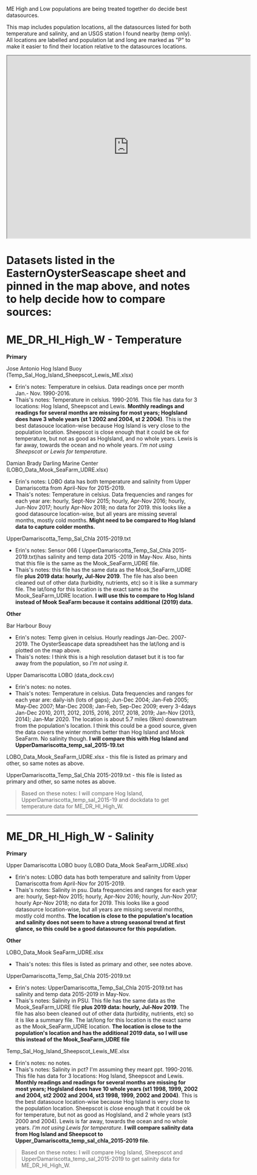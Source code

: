 ME High and Low populations are being treated together do decide best datasources.

This map includes population locations, all the datasources listed for both temperature and salinity, and an USGS station I found nearby (temp only). All locations are labelled and population lat and long are marked as "P" to make it easier to find their location relative to the datasources locations.

<iframe src="https://www.google.com/maps/d/embed?mid=1OiSklGJLcWVodJQ1RF-YQ6gr1y6NxpIh" width="640" height="480"></iframe>


# Datasets listed in the EasternOysterSeascape sheet and pinned in the map above, and notes to help decide how to compare sources:

# ME_DR_HI_High_W - Temperature

**Primary**

Jose Antonio Hog Island Buoy (Temp_Sal_Hog_Island_Sheepscot_Lewis_ME.xlsx)
* Erin's notes: Temperature in celsius. Data readings once per month Jan.- Nov. 1990-2016. 
* Thais's notes: Temperature in celsius. 1990-2016. This file has data for 3 locations: Hog Island, Sheepscot and Lewis. **Monthly readings and readings for several months are missing for most years; HogIsland does have 3 whole years (st 1 2002 and 2004, st 2 2004)**. This is the best datasouce location-wise because Hog Island is very close to the population location. Sheepscot is close enough that it could be ok for temperature, but not as good as HogIsland, and no whole years. Lewis is far away, towards the ocean and no whole years. *I'm not using Sheepscot or Lewis for temperature*.


Damian Brady Darling Marine Center (LOBO_Data_Mook_SeaFarm_UDRE.xlsx)
* Erin's notes: LOBO data has both temperature and salinity from Upper Damariscotta from April-Nov for 2015-2019.
* Thais's notes: Temperature in celsius. Data frequencies and ranges for each year are: hourly, Sept-Nov 2015; hourly, Apr-Nov 2016; hourly, Jun-Nov 2017; hourly Apr-Nov 2018; no data for 2019. this looks like a good datasource location-wise, but all years are missing several months, mostly cold months. **Might need to be compared to Hog Island data to capture colder months.**

UpperDamariscotta_Temp_Sal_Chla 2015-2019.txt
* Erin's notes: Sensor 066 ( UpperDamariscotta_Temp_Sal_Chla 2015-2019.txt)has salinity and temp data 2015 -2019 in May-Nov. Also, hints that this file is the same as the Mook_SeaFarm_UDRE file.
* Thais's notes: this file has the same data as the Mook_SeaFarm_UDRE file **plus 2019 data: hourly, Jul-Nov 2019**. The file has also been cleaned out of other data (turbidity, nutrients, etc) so it is like a summary file. The lat/long for this location is the exact same as the Mook_SeaFarm_UDRE location. **I will use this to compare to Hog Island instead of Mook SeaFarm because it contains additional (2019) data.**

**Other**

Bar Harbour Bouy
* Erin's notes: Temp given in celsius. Hourly readings Jan-Dec. 2007-2019. The OysterSeascape data spreadsheet has the lat/long and is plotted on the map above. 
* Thais's notes: I think this is a high resolution dataset but it is too far away from the population, so *I'm not using it*.

Upper Damariscotta LOBO (data_dock.csv) 
* Erin's notes: no notes.
* Thais's notes: Temperature in celsius. Data frequencies and ranges for each year are: daily-ish (lots of gaps); Jun-Dec 2004; Jan-Feb 2005; May-Dec 2007; Mar-Dec 2008; Jan-Feb, Sep-Dec 2009; every 3-4days Jan-Dec 2010, 2011, 2012, 2015, 2016, 2017, 2018, 2019; Jan-Nov (2013, 2014); Jan-Mar 2020. The location is about 5.7 miles (9km) downstream from the population's location. I think this could be a good source, given the data covers the winter months better than Hog Island and Mook SeaFarm. No salinity though. **I will compare this with Hog Island and UpperDamariscotta_temp_sal_2015-19.txt**

LOBO_Data_Mook_SeaFarm_UDRE.xlsx - this file is listed as primary and other, so same notes as above.

UpperDamariscotta_Temp_Sal_Chla 2015-2019.txt - this file is listed as primary and other, so same notes as above.


> Based on these notes: I will compare Hog Island, UpperDamariscotta_temp_sal_2015-19 and dockdata to get temperature data for ME_DR_HI_High_W.

---

# ME_DR_HI_High_W - Salinity

**Primary**

Upper Damariscotta LOBO buoy (LOBO Data_Mook SeaFarm_UDRE.xlsx)
* Erin's notes: LOBO data has both temperature and salinity from Upper Damariscotta from April-Nov for 2015-2019.
* Thais's notes: Salinity in psu. Data frequencies and ranges for each year are: hourly, Sept-Nov 2015; hourly, Apr-Nov 2016; hourly, Jun-Nov 2017; hourly Apr-Nov 2018; no data for 2019. This looks like a good datasource location-wise, but all years are missing several months, mostly cold months. **The location is close to the population's location and salinity does not seem to have a strong seasonal trend at first glance, so this could be a good datasource for this population.**

**Other**

LOBO_Data_Mook SeaFarm_UDRE.xlsx
* Thais's notes: this files is listed as primary and other, see notes above.

UpperDamariscotta_Temp_Sal_Chla 2015-2019.txt
* Erin's notes: UpperDamariscotta_Temp_Sal_Chla 2015-2019.txt has salinity and temp data 2015-2019 in May-Nov.
* Thais's notes: Salinity in PSU. This file has the same data as the Mook_SeaFarm_UDRE file **plus 2019 data: hourly, Jul-Nov 2019**. The file has also been cleaned out of other data (turbidity, nutrients, etc) so it is like a summary file. The lat/long for this location is the exact same as the Mook_SeaFarm_UDRE location. **The location is close to the population's location and has the additional 2019 data, so I will use this instead of the Mook_SeaFarm_UDRE file**


Temp_Sal_Hog_Island_Sheepscot_Lewis_ME.xlsx
* Erin's notes: no notes.
* Thais's notes: Salinity in pct? I'm assuming they meant ppt. 1990-2016. This file has data for 3 locations: Hog Island, Sheepscot and Lewis. **Monthly readings and readings for several months are missing for most years; HogIsland does have 10 whole years (st1 1998, 1999, 2002 and 2004, st2 2002 and 2004, st3 1998, 1999, 2002 and 2004)**. This is the best datasouce location-wise because Hog Island is very close to the population location. Sheepscot is close enough that it could be ok for temperature, but not as good as HogIsland, and 2 whole years (st3 2000 and 2004). Lewis is far away, towards the ocean and no whole years. *I'm not using Lewis for temperature*. **I will compare salinity data from Hog Island and Sheepscot to Upper_Damariscotta_temp_sal_chla_2015-2019 file**.

> Based on these notes: I will compare Hog Island, Sheepscot and UpperDamariscotta_temp_sal_2015-2019 to get salinity data for ME_DR_HI_High_W.
